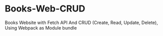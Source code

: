 # Books-Web-CRUD

Books Website with Fetch API And CRUD (Create, Read, Update, Delete), Using Webpack as Module bundle
